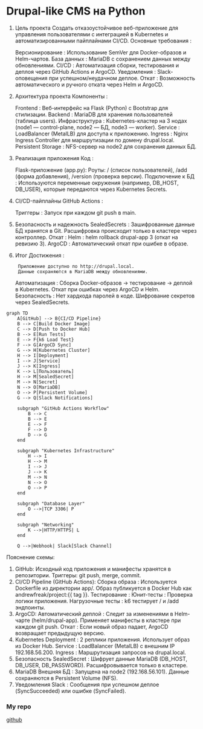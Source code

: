 # Drupal-like CMS на Python

1. Цель проекта
Создать отказоустойчивое веб-приложение для управления пользователями с интеграцией в Kubernetes и автоматизированными пайплайнами CI/CD.
Основные требования :

    Версионирование : Использование SemVer для Docker-образов и Helm-чартов.
    База данных : MariaDB с сохранением данных между обновлениями.
    CI/CD : Автоматизация сборки, тестирования и деплоя через GitHub Actions и ArgoCD.
    Уведомления : Slack-оповещения при успешном/неудачном деплое.
    Откат : Возможность автоматического и ручного отката через Helm и ArgoCD.

2. Архитектура проекта
Компоненты :

    Frontend : Веб-интерфейс на Flask (Python) с Bootstrap для стилизации.
    Backend : MariaDB для хранения пользователей (таблица users).
    Инфраструктура :
    Kubernetes-кластер на 3 нодах (node1 — control-plane, node2 — БД, node3 — worker).
    Service : LoadBalancer (MetalLB) для доступа к приложению.
Ingress : Nginx Ingress Controller для маршрутизации по домену drupal.local.
Persistent Storage : NFS-сервер на node2 для сохранения данных БД.

3. Реализация приложения
Код :

    Flask-приложение (app.py):
    Роуты: / (список пользователей), /add (форма добавления), /version (проверка версии).
    Подключение к БД : Используются переменные окружения (например, DB_HOST, DB_USER), которые передаются через Kubernetes Secrets.

4. CI/CD-пайплайны
GitHub Actions :

    Триггеры : Запуск при каждом git push в main.

5. Безопасность и надежность
SealedSecrets :
    Зашифрованные данные БД хранятся в Git.
    Расшифровка происходит только в кластере через контроллер.
Откат :
    Helm : helm rollback drupal-app 3 (откат на ревизию 3).
    ArgoCD : Автоматический откат при ошибке в образе.


6. Итог
Достижения :

        Приложение доступно по http://drupal.local.
        Данные сохраняются в MariaDB между обновлениями.
    Автоматизация :
        Сборка Docker-образов → тестирование → деплой в Kubernetes.
        Откат при ошибках через ArgoCD и Helm.
    Безопасность :
        Нет хардкода паролей в коде.
        Шифрование секретов через SealedSecrets.


```mermaid
graph TD
    A[GitHub] --> B{CI/CD Pipeline}
    B --> C[Build Docker Image]
    C --> D[Push to Docker Hub]
    B --> E[Run Tests]
    E --> F{k6 Load Test}
    F --> G[ArgoCD Sync]
    G --> H[Kubernetes Cluster]
    H --> I[Deployment]
    I --> J[Service]
    J --> K[Ingress]
    K --> L[Пользователь]
    H --> M[SealedSecret]
    M --> N[Secret]
    N --> O[MariaDB]
    O --> P[Persistent Volume]
    G --> Q[Slack Notifications]
    
    subgraph "GitHub Actions Workflow"
        B --> C
        B --> E
        E --> F
        F --> D
        D --> G
    end
    
    subgraph "Kubernetes Infrastructure"
        H --> I
        H --> M
        I --> J
        J --> K
        M --> N
        N --> O
        O --> P
    end
    
    subgraph "Database Layer"
        O -->|TCP 3306| P
    end
    
    subgraph "Networking"
        K -->|HTTP/HTTPS| L
    end
    
    Q -->|Webhook| Slack[Slack Channel]
```
Пояснение схемы:
1. GitHub:
    Исходный код приложения и манифесты хранятся в репозитории.
    Триггеры: git push, merge, commit.
2. CI/CD Pipeline (GitHub Actions):
    Сборка образа :
        Используется Dockerfile из директории app/.
        Образ публикуется в Docker Hub как andrewfreak/project:{{ tag }}.
    Тестирование :
        Юнит-тесты : Проверка логики приложения.
        Нагрузочные тесты : k6 тестирует / и /add эндпоинты.
3. ArgoCD:
    Автоматический деплой :
        Следит за изменениями в Helm-чарте (helm/drupal-app).
        Применяет манифесты в кластере при каждом git push.
    Откат :
        Если новый образ падает, ArgoCD возвращает предыдущую версию.
4. Kubernetes
    Deployment :
        2 реплики приложения.
        Использует образ из Docker Hub.
    Service :
        LoadBalancer (MetalLB) с внешним IP 192.168.56.200.
    Ingress :
        Маршрутизация запросов на drupal.local.
5. Безопасность
    SealedSecret :
        Шифрует данные MariaDB (DB_HOST, DB_USER, DB_PASSWORD).
        Расшифровывается только в кластере.
6. MariaDB
    Внешняя БД :
        Запущена на node2 (192.168.56.101).
        Данные сохраняются в Persistent Volume (NFS).
7. Уведомления
    Slack :
    Сообщения при успешном деплое (SyncSucceeded) или ошибке (SyncFailed).

### My repo
[github](https://github.com/AndrewBulah/project)